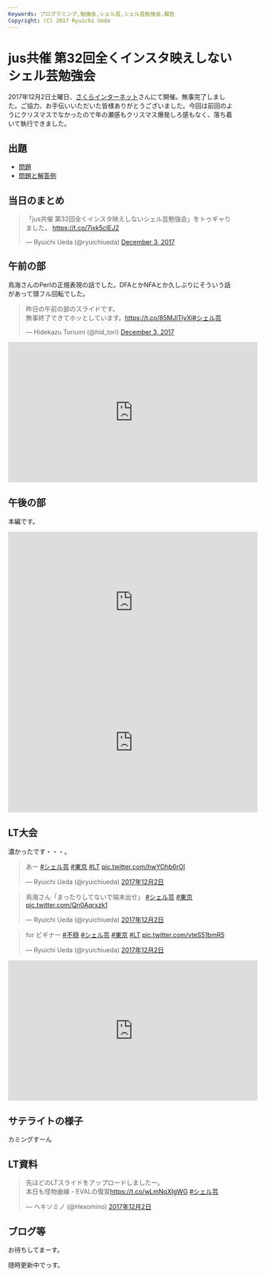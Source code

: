 ```yaml
---
Keywords: プログラミング,勉強会,シェル芸,シェル芸勉強会,報告
Copyright: (C) 2017 Ryuichi Ueda
---
```


# jus共催 第32回全くインスタ映えしないシェル芸勉強会

2017年12月2日土曜日、[さくらインターネット](https://www.sakura.ad.jp/)さんにて開催。無事完了しました。ご協力、お手伝いいただいた皆様ありがとうございました。今回は前回のようにクリスマスでなかったので年の瀬感もクリスマス爆発しろ感もなく、落ち着いて執行できました。

## 出題

* [問題](/?post=20171202_shellgei_32)
* [問題と解答例](/?post=20171202_shellgei_32_a)

## 当日のまとめ

<blockquote class="twitter-tweet" data-partner="tweetdeck"><p lang="ja" dir="ltr">「jus共催 第32回全くインスタ映えしないシェル芸勉強会」をトゥギャりました。 <a href="https://t.co/7jxk5cIEJ2">https://t.co/7jxk5cIEJ2</a></p>&mdash; Ryuichi Ueda (@ryuichiueda) <a href="https://twitter.com/ryuichiueda/status/937240621126782976?ref_src=twsrc%5Etfw">December 3, 2017</a></blockquote>
<script async src="https://platform.twitter.com/widgets.js" charset="utf-8"></script>

## 午前の部

鳥海さんのPerlの正規表現の話でした。DFAとかNFAとか久しぶりにそういう話があって頭フル回転でした。

<blockquote class="twitter-tweet" data-partner="tweetdeck"><p lang="ja" dir="ltr">昨日の午前の部のスライドです。<br>無事終了できてホッとしています。<a href="https://t.co/85MJlTlyXi">https://t.co/85MJlTlyXi</a><a href="https://twitter.com/hashtag/%E3%82%B7%E3%82%A7%E3%83%AB%E8%8A%B8?src=hash&amp;ref_src=twsrc%5Etfw">#シェル芸</a></p>&mdash; Hidekazu Toriumi (@hid_tori) <a href="https://twitter.com/hid_tori/status/937134495630729216?ref_src=twsrc%5Etfw">December 3, 2017</a></blockquote>
<script async src="https://platform.twitter.com/widgets.js" charset="utf-8"></script>


<iframe width="560" height="315" src="https://www.youtube.com/embed/Da6JxrxETfw" frameborder="0" allowfullscreen></iframe>


## 午後の部

本編です。

<iframe width="560" height="315" src="https://www.youtube.com/embed/g8PaP7UM9wI" frameborder="0" allowfullscreen></iframe>

<iframe width="560" height="315" src="https://www.youtube.com/embed/ahh_H5VtxgQ" frameborder="0" allowfullscreen></iframe>


## LT大会

濃かったです・・・。

<blockquote class="twitter-tweet" data-lang="ja"><p lang="ja" dir="ltr">あー <a href="https://twitter.com/hashtag/%E3%82%B7%E3%82%A7%E3%83%AB%E8%8A%B8?src=hash&amp;ref_src=twsrc%5Etfw">#シェル芸</a> <a href="https://twitter.com/hashtag/%E6%9D%B1%E4%BA%AC?src=hash&amp;ref_src=twsrc%5Etfw">#東京</a> <a href="https://twitter.com/hashtag/LT?src=hash&amp;ref_src=twsrc%5Etfw">#LT</a> <a href="https://t.co/hwYOhb6rOl">pic.twitter.com/hwYOhb6rOl</a></p>&mdash; Ryuichi Ueda (@ryuichiueda) <a href="https://twitter.com/ryuichiueda/status/936885186930737152?ref_src=twsrc%5Etfw">2017年12月2日</a></blockquote>
<script async src="https://platform.twitter.com/widgets.js" charset="utf-8"></script>

<blockquote class="twitter-tweet" data-lang="ja"><p lang="ja" dir="ltr">鳥海さん「まったりしてないで端末出せ」 <a href="https://twitter.com/hashtag/%E3%82%B7%E3%82%A7%E3%83%AB%E8%8A%B8?src=hash&amp;ref_src=twsrc%5Etfw">#シェル芸</a> <a href="https://twitter.com/hashtag/%E6%9D%B1%E4%BA%AC?src=hash&amp;ref_src=twsrc%5Etfw">#東京</a> <a href="https://t.co/Qn0Aqrxzk1">pic.twitter.com/Qn0Aqrxzk1</a></p>&mdash; Ryuichi Ueda (@ryuichiueda) <a href="https://twitter.com/ryuichiueda/status/936875260711919617?ref_src=twsrc%5Etfw">2017年12月2日</a></blockquote>
<script async src="https://platform.twitter.com/widgets.js" charset="utf-8"></script>


<blockquote class="twitter-tweet" data-lang="ja"><p lang="ja" dir="ltr">for ビギナー <a href="https://twitter.com/hashtag/%E4%B8%8D%E7%A9%8F?src=hash&amp;ref_src=twsrc%5Etfw">#不穏</a> <a href="https://twitter.com/hashtag/%E3%82%B7%E3%82%A7%E3%83%AB%E8%8A%B8?src=hash&amp;ref_src=twsrc%5Etfw">#シェル芸</a> <a href="https://twitter.com/hashtag/%E6%9D%B1%E4%BA%AC?src=hash&amp;ref_src=twsrc%5Etfw">#東京</a> <a href="https://twitter.com/hashtag/LT?src=hash&amp;ref_src=twsrc%5Etfw">#LT</a> <a href="https://t.co/vteS51bmR5">pic.twitter.com/vteS51bmR5</a></p>&mdash; Ryuichi Ueda (@ryuichiueda) <a href="https://twitter.com/ryuichiueda/status/936894089823318016?ref_src=twsrc%5Etfw">2017年12月2日</a></blockquote>
<script async src="https://platform.twitter.com/widgets.js" charset="utf-8"></script>


<iframe width="560" height="315" src="https://www.youtube.com/embed/tNPMju5vlfI" frameborder="0" allowfullscreen></iframe>

## サテライトの様子

カミングすーん

## LT資料

<blockquote class="twitter-tweet" data-lang="ja"><p lang="ja" dir="ltr">先ほどのLTスライドをアップロードしましたー。<br>本日も怪物曲線 - EVALの復習<a href="https://t.co/wLmNqXIgWG">https://t.co/wLmNqXIgWG</a> <a href="https://twitter.com/hashtag/%E3%82%B7%E3%82%A7%E3%83%AB%E8%8A%B8?src=hash&amp;ref_src=twsrc%5Etfw">#シェル芸</a></p>&mdash; ヘキソミノ (@Hexomino) <a href="https://twitter.com/Hexomino/status/936896095648595970?ref_src=twsrc%5Etfw">2017年12月2日</a></blockquote>
<script async src="https://platform.twitter.com/widgets.js" charset="utf-8"></script>



## ブログ等

お待ちしてまーす。





随時更新中でっす。
